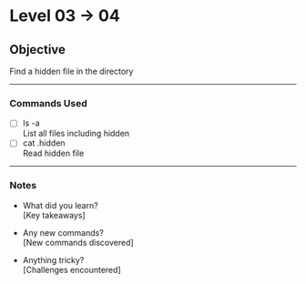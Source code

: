 # Level 03 → 04

## Objective
Find a hidden file in the directory

---

### Commands Used
- [ ] ls -a  
  List all files including hidden
- [ ] cat .hidden  
  Read hidden file

---

### Notes
- What did you learn?  
  [Key takeaways]
  
- Any new commands?  
  [New commands discovered]
  
- Anything tricky?  
  [Challenges encountered]
